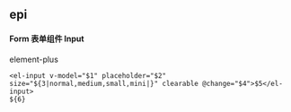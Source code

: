 ## epi
#### Form 表单组件 Input
element-plus <el-input>
```
<el-input v-model="$1" placeholder="$2" size="${3|normal,medium,small,mini|}" clearable @change="$4">$5</el-input>
${6}
```